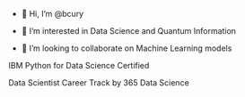 - 👋 Hi, I’m @bcury
- 👀 I’m interested in Data Science and Quantum Information

- 💞️ I’m looking to collaborate on Machine Learning models

IBM Python for Data Science Certified

Data Scientist Career Track by 365 Data Science




<!---
bcury/bcury is a ✨ special ✨ repository because its `README.md` (this file) appears on your GitHub profile.
You can click the Preview link to take a look at your changes.
--->
